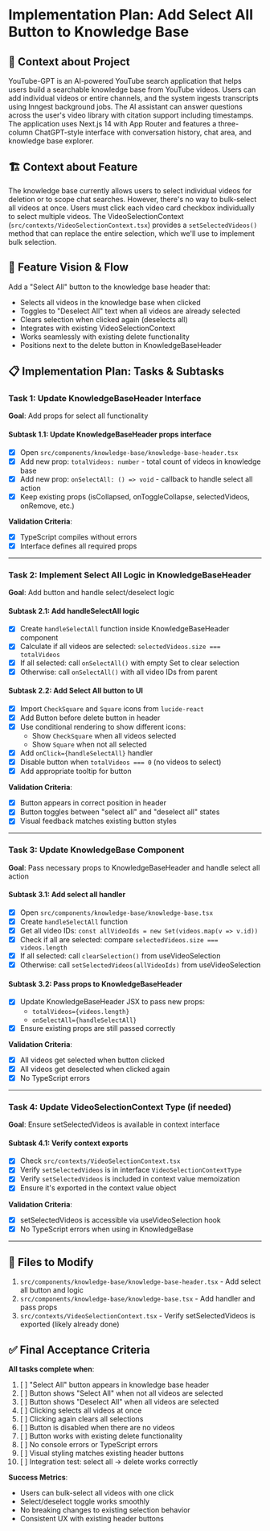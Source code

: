 # Implementation Plan: Add Select All Button to Knowledge Base

## 🧠 Context about Project

YouTube-GPT is an AI-powered YouTube search application that helps users build a searchable knowledge base from YouTube videos. Users can add individual videos or entire channels, and the system ingests transcripts using Inngest background jobs. The AI assistant can answer questions across the user's video library with citation support including timestamps. The application uses Next.js 14 with App Router and features a three-column ChatGPT-style interface with conversation history, chat area, and knowledge base explorer.

## 🏗️ Context about Feature

The knowledge base currently allows users to select individual videos for deletion or to scope chat searches. However, there's no way to bulk-select all videos at once. Users must click each video card checkbox individually to select multiple videos. The VideoSelectionContext (`src/contexts/VideoSelectionContext.tsx`) provides a `setSelectedVideos()` method that can replace the entire selection, which we'll use to implement bulk selection.

## 🎯 Feature Vision & Flow

Add a "Select All" button to the knowledge base header that:
- Selects all videos in the knowledge base when clicked
- Toggles to "Deselect All" text when all videos are already selected
- Clears selection when clicked again (deselects all)
- Integrates with existing VideoSelectionContext
- Works seamlessly with existing delete functionality
- Positions next to the delete button in KnowledgeBaseHeader

## 📋 Implementation Plan: Tasks & Subtasks

### Task 1: Update KnowledgeBaseHeader Interface
**Goal**: Add props for select all functionality

#### Subtask 1.1: Update KnowledgeBaseHeader props interface
- [x] Open `src/components/knowledge-base/knowledge-base-header.tsx`
- [x] Add new prop: `totalVideos: number` - total count of videos in knowledge base
- [x] Add new prop: `onSelectAll: () => void` - callback to handle select all action
- [x] Keep existing props (isCollapsed, onToggleCollapse, selectedVideos, onRemove, etc.)

**Validation Criteria**:
- [x] TypeScript compiles without errors
- [x] Interface defines all required props

---

### Task 2: Implement Select All Logic in KnowledgeBaseHeader
**Goal**: Add button and handle select/deselect logic

#### Subtask 2.1: Add handleSelectAll logic
- [x] Create `handleSelectAll` function inside KnowledgeBaseHeader component
- [x] Calculate if all videos are selected: `selectedVideos.size === totalVideos`
- [x] If all selected: call `onSelectAll()` with empty Set to clear selection
- [x] Otherwise: call `onSelectAll()` with all video IDs from parent

#### Subtask 2.2: Add Select All button to UI
- [x] Import `CheckSquare` and `Square` icons from `lucide-react`
- [x] Add Button before delete button in header
- [x] Use conditional rendering to show different icons:
  - Show `CheckSquare` when all videos selected
  - Show `Square` when not all selected
- [x] Add `onClick={handleSelectAll}` handler
- [x] Disable button when `totalVideos === 0` (no videos to select)
- [x] Add appropriate tooltip for button

**Validation Criteria**:
- [x] Button appears in correct position in header
- [x] Button toggles between "select all" and "deselect all" states
- [x] Visual feedback matches existing button styles

---

### Task 3: Update KnowledgeBase Component
**Goal**: Pass necessary props to KnowledgeBaseHeader and handle select all action

#### Subtask 3.1: Add select all handler
- [x] Open `src/components/knowledge-base/knowledge-base.tsx`
- [x] Create `handleSelectAll` function
- [x] Get all video IDs: `const allVideoIds = new Set(videos.map(v => v.id))`
- [x] Check if all are selected: compare `selectedVideos.size === videos.length`
- [x] If all selected: call `clearSelection()` from useVideoSelection
- [x] Otherwise: call `setSelectedVideos(allVideoIds)` from useVideoSelection

#### Subtask 3.2: Pass props to KnowledgeBaseHeader
- [x] Update KnowledgeBaseHeader JSX to pass new props:
  - `totalVideos={videos.length}`
  - `onSelectAll={handleSelectAll}`
- [x] Ensure existing props are still passed correctly

**Validation Criteria**:
- [x] All videos get selected when button clicked
- [x] All videos get deselected when clicked again
- [x] No TypeScript errors

---

### Task 4: Update VideoSelectionContext Type (if needed)
**Goal**: Ensure setSelectedVideos is available in context interface

#### Subtask 4.1: Verify context exports
- [x] Check `src/contexts/VideoSelectionContext.tsx` 
- [x] Verify `setSelectedVideos` is in interface `VideoSelectionContextType`
- [x] Verify `setSelectedVideos` is included in context value memoization
- [x] Ensure it's exported in the context value object

**Validation Criteria**:
- [x] setSelectedVideos is accessible via useVideoSelection hook
- [x] No TypeScript errors when using in KnowledgeBase

---

## 📁 Files to Modify

1. `src/components/knowledge-base/knowledge-base-header.tsx` - Add select all button and logic
2. `src/components/knowledge-base/knowledge-base.tsx` - Add handler and pass props
3. `src/contexts/VideoSelectionContext.tsx` - Verify setSelectedVideos is exported (likely already done)

## ✅ Final Acceptance Criteria

**All tasks complete when**:
1. [ ] "Select All" button appears in knowledge base header
2. [ ] Button shows "Select All" when not all videos are selected
3. [ ] Button shows "Deselect All" when all videos are selected
4. [ ] Clicking selects all videos at once
5. [ ] Clicking again clears all selections
6. [ ] Button is disabled when there are no videos
7. [ ] Button works with existing delete functionality
8. [ ] No console errors or TypeScript errors
9. [ ] Visual styling matches existing header buttons
10. [ ] Integration test: select all → delete works correctly

**Success Metrics**:
- Users can bulk-select all videos with one click
- Select/deselect toggle works smoothly
- No breaking changes to existing selection behavior
- Consistent UX with existing header buttons


